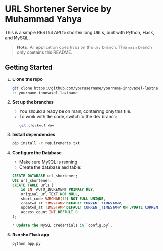 # URL Shortener Service by Muhammad Yahya

This is a simple RESTful API to shorten long URLs, built with Python, Flask, and MySQL.

> **Note:** All application code lives on the `dev` branch. This `main` branch only contains this README.

## Getting Started

1. **Clone the repo**  
   ```bash
   git clone https://github.com/yourusername/yourname-innovaxel-lastname.git
   cd yourname-innovaxel-lastname

2. **Set up the branches**    
    
    * You should already be on main, containing only this file.
    * To work with the code, switch to the dev branch:
        ```bash
        git checkout dev

3. **Install dependencies**
    
    ```bash
    pip install -r requirements.txt

4. **Configure the Database**
    
    * Make sure MySQL is running
    * Create the database and table:
    
    ```sql
    CREATE DATABASE url_shortener;
    USE url_shortener;
    CREATE TABLE urls (
        id INT AUTO_INCREMENT PRIMARY KEY,
        original_url TEXT NOT NULL,
        short_code VARCHAR(10) NOT NULL UNIQUE,
        created_at TIMESTAMP DEFAULT CURRENT_TIMESTAMP,
        updated_at TIMESTAMP DEFAULT CURRENT_TIMESTAMP ON UPDATE CURRENT_TIMESTAMP,
        access_count INT DEFAULT 0
    );
    
    * Update the MySQL credentials in `config.py`.

5. **Run the Flask app**

    ```bash
    python app.py
    
